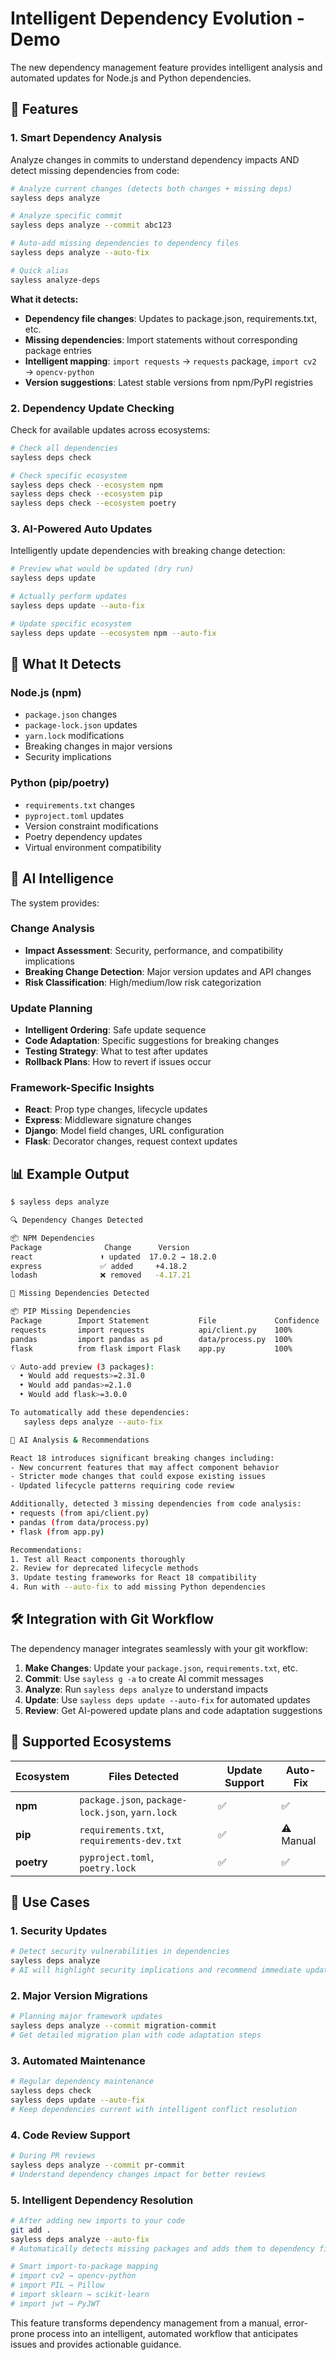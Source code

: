 # Intelligent Dependency Evolution - Demo

The new dependency management feature provides intelligent analysis and automated updates for Node.js and Python dependencies.

## 🚀 Features

### 1. **Smart Dependency Analysis**
Analyze changes in commits to understand dependency impacts AND detect missing dependencies from code:

```bash
# Analyze current changes (detects both changes + missing deps)
sayless deps analyze

# Analyze specific commit
sayless deps analyze --commit abc123

# Auto-add missing dependencies to dependency files
sayless deps analyze --auto-fix

# Quick alias
sayless analyze-deps
```

**What it detects:**
- **Dependency file changes**: Updates to package.json, requirements.txt, etc.
- **Missing dependencies**: Import statements without corresponding package entries
- **Intelligent mapping**: `import requests` → `requests` package, `import cv2` → `opencv-python`
- **Version suggestions**: Latest stable versions from npm/PyPI registries

### 2. **Dependency Update Checking**
Check for available updates across ecosystems:

```bash
# Check all dependencies
sayless deps check

# Check specific ecosystem
sayless deps check --ecosystem npm
sayless deps check --ecosystem pip
sayless deps check --ecosystem poetry
```

### 3. **AI-Powered Auto Updates**
Intelligently update dependencies with breaking change detection:

```bash
# Preview what would be updated (dry run)
sayless deps update

# Actually perform updates
sayless deps update --auto-fix

# Update specific ecosystem
sayless deps update --ecosystem npm --auto-fix
```

## 🎯 What It Detects

### Node.js (npm)
- `package.json` changes
- `package-lock.json` updates
- `yarn.lock` modifications
- Breaking changes in major versions
- Security implications

### Python (pip/poetry)
- `requirements.txt` changes
- `pyproject.toml` updates
- Version constraint modifications
- Poetry dependency updates
- Virtual environment compatibility

## 🤖 AI Intelligence

The system provides:

### Change Analysis
- **Impact Assessment**: Security, performance, and compatibility implications
- **Breaking Change Detection**: Major version updates and API changes
- **Risk Classification**: High/medium/low risk categorization

### Update Planning
- **Intelligent Ordering**: Safe update sequence
- **Code Adaptation**: Specific suggestions for breaking changes
- **Testing Strategy**: What to test after updates
- **Rollback Plans**: How to revert if issues occur

### Framework-Specific Insights
- **React**: Prop type changes, lifecycle updates
- **Express**: Middleware signature changes
- **Django**: Model field changes, URL configuration
- **Flask**: Decorator changes, request context updates

## 📊 Example Output

```bash
$ sayless deps analyze

🔍 Dependency Changes Detected

📦 NPM Dependencies
Package              Change      Version
react               ⬆️ updated  17.0.2 → 18.2.0
express             ✅ added     +4.18.2
lodash              ❌ removed   -4.17.21

🔎 Missing Dependencies Detected

📦 PIP Missing Dependencies
Package        Import Statement           File             Confidence
requests       import requests            api/client.py    100%
pandas         import pandas as pd        data/process.py  100%
flask          from flask import Flask    app.py           100%

💡 Auto-add preview (3 packages):
  • Would add requests>=2.31.0
  • Would add pandas>=2.1.0
  • Would add flask>=3.0.0

To automatically add these dependencies:
   sayless deps analyze --auto-fix

🤖 AI Analysis & Recommendations

React 18 introduces significant breaking changes including:
- New concurrent features that may affect component behavior
- Stricter mode changes that could expose existing issues
- Updated lifecycle patterns requiring code review

Additionally, detected 3 missing dependencies from code analysis:
• requests (from api/client.py)
• pandas (from data/process.py)
• flask (from app.py)

Recommendations:
1. Test all React components thoroughly
2. Review for deprecated lifecycle methods
3. Update testing frameworks for React 18 compatibility
4. Run with --auto-fix to add missing Python dependencies
```

## 🛠️ Integration with Git Workflow

The dependency manager integrates seamlessly with your git workflow:

1. **Make Changes**: Update your `package.json`, `requirements.txt`, etc.
2. **Commit**: Use `sayless g -a` to create AI commit messages
3. **Analyze**: Run `sayless deps analyze` to understand impacts
4. **Update**: Use `sayless deps update --auto-fix` for automated updates
5. **Review**: Get AI-powered update plans and code adaptation suggestions

## 🔄 Supported Ecosystems

| Ecosystem | Files Detected | Update Support | Auto-Fix |
|-----------|---------------|----------------|----------|
| **npm** | `package.json`, `package-lock.json`, `yarn.lock` | ✅ | ✅ |
| **pip** | `requirements.txt`, `requirements-dev.txt` | ✅ | ⚠️ Manual |
| **poetry** | `pyproject.toml`, `poetry.lock` | ✅ | ✅ |

## 🎯 Use Cases

### 1. **Security Updates**
```bash
# Detect security vulnerabilities in dependencies
sayless deps analyze
# AI will highlight security implications and recommend immediate updates
```

### 2. **Major Version Migrations**
```bash
# Planning major framework updates
sayless deps analyze --commit migration-commit
# Get detailed migration plan with code adaptation steps
```

### 3. **Automated Maintenance**
```bash
# Regular dependency maintenance
sayless deps check
sayless deps update --auto-fix
# Keep dependencies current with intelligent conflict resolution
```

### 4. **Code Review Support**
```bash
# During PR reviews
sayless deps analyze --commit pr-commit
# Understand dependency changes impact for better reviews
```

### 5. **Intelligent Dependency Resolution**
```bash
# After adding new imports to your code
git add . 
sayless deps analyze --auto-fix
# Automatically detects missing packages and adds them to dependency files

# Smart import-to-package mapping
# import cv2 → opencv-python
# import PIL → Pillow  
# import sklearn → scikit-learn
# import jwt → PyJWT
```

This feature transforms dependency management from a manual, error-prone process into an intelligent, automated workflow that anticipates issues and provides actionable guidance. 